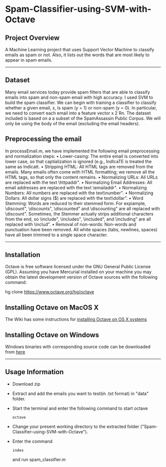 # Spam-Classifier-using-SVM-with-Octave

## Project Overview
A Machine Learning project that uses Support Vector Machine to classify emails as spam or not. Also, it lists out the words that are most likely to appear in spam emails.

---

## Dataset
Many email services today provide spam filters that are able to classify emails into spam and non-spam email with high accuracy. I used SVM to build the spam classifier. We can begin with training a classifier to classify whether a given email, x, is spam (y = 1) or non-spam (y = 0). In particular, we need to convert each email into a feature vector x 2 Rn. The dataset included is based on a a subset of the SpamAssassin Public Corpus. We will only be using the body of the email (excluding the email headers).

## Preprocessing the email
In processEmail.m, we have implemented the following email preprocessing and normalization steps:
• Lower-casing: The entire email is converted into lower case, so that captialization is ignored (e.g., IndIcaTE is treated the same as
Indicatt.
• Stripping HTML: All HTML tags are removed from the emails. Many emails often come with HTML formatting; we remove all the
HTML tags, so that only the content remains.
• Normalizing URLs: All URLs are replaced with the text \httpaddr".
• Normalizing Email Addresses: All email addresses are replaced with the text \emailaddr".
• Normalizing Numbers: All numbers are replaced with the text\number".
• Normalizing Dollars: All dollar signs ($) are replaced with the text\dollar".
• Word Stemming: Words are reduced to their stemmed form. For expiample, \discount", \discounts", \discounted" and \discounting" are all
replaced with \discount". Sometimes, the Stemmer actually strips additional characters from the end, so \include", \includes", \included",
and \including" are all replaced with \includ".
• Removal of non-words: Non-words and punctuation have been removed. All white spaces (tabs, newlines, spaces) have all been trimmed
to a single space character.

---

## Installation
Octave is free software licensed under the GNU General Public License (GPL). Assuming you have Mercurial installed on your machine you may obtain the latest development version of Octave sources with the following command:

hg clone https://www.octave.org/hg/octave

## Installing Octave on MacOS X

The Wiki has some instructions for [installing Octave on OS X systems](http://wiki.octave.org/Octave_for_MacOS_X)

## Installing Octave on Windows

Windows binaries with corresponding source code can be downloaded from [here](https://ftp.gnu.org/gnu/octave/windows/)

---

## Usage Information

* Download zip
* Extract and add the emails you want to test(in .txt format) in "data" folder.
* Start the terminal and enter the following command to start octave

  `octave`

* Change your present working directory to the extracted folder ("Spam-Classifier-using-SVM-with-Octave").
* Enter the command

  `index`

  and run spam_classifier.m
